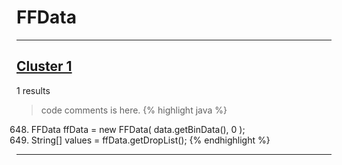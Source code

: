# FFData

***

## [Cluster 1](./1)
1 results
> code comments is here.
{% highlight java %}
648. FFData ffData = new FFData( data.getBinData(), 0 );
650. String[] values = ffData.getDropList();
{% endhighlight %}

***

